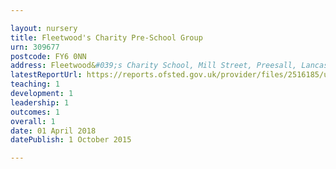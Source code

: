 ```yaml
---

layout: nursery
title: Fleetwood's Charity Pre-School Group
urn: 309677
postcode: FY6 0NN
address: Fleetwood&#039;s Charity School, Mill Street, Preesall, Lancashire, FY6 0NN
latestReportUrl: https://reports.ofsted.gov.uk/provider/files/2516185/urn/309677.pdf
teaching: 1
development: 1
leadership: 1
outcomes: 1
overall: 1
date: 01 April 2018 
datePublish: 1 October 2015

---
```


